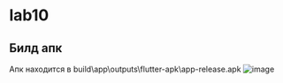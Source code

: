 # lab10

## Билд апк
 Апк находится в build\app\outputs\flutter-apk\app-release.apk
![image](https://github.com/user-attachments/assets/ab7b98cf-f3b1-4f41-a4ba-9587274793a4)
